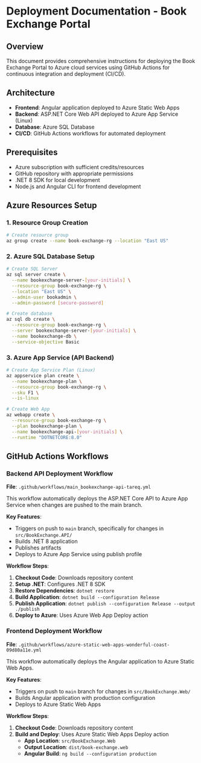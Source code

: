 # Deployment Documentation - Book Exchange Portal

## Overview
This document provides comprehensive instructions for deploying the Book Exchange Portal to Azure cloud services using GitHub Actions for continuous integration and deployment (CI/CD).

## Architecture
- **Frontend**: Angular application deployed to Azure Static Web Apps
- **Backend**: ASP.NET Core Web API deployed to Azure App Service (Linux)
- **Database**: Azure SQL Database
- **CI/CD**: GitHub Actions workflows for automated deployment

## Prerequisites
- Azure subscription with sufficient credits/resources
- GitHub repository with appropriate permissions
- .NET 8 SDK for local development
- Node.js and Angular CLI for frontend development

## Azure Resources Setup

### 1. Resource Group Creation
```bash
# Create resource group
az group create --name book-exchange-rg --location "East US"
```

### 2. Azure SQL Database Setup
```bash
# Create SQL Server
az sql server create \
  --name bookexchange-server-[your-initials] \
  --resource-group book-exchange-rg \
  --location "East US" \
  --admin-user bookadmin \
  --admin-password [secure-password]

# Create database
az sql db create \
  --resource-group book-exchange-rg \
  --server bookexchange-server-[your-initials] \
  --name bookexchange-db \
  --service-objective Basic
```

### 3. Azure App Service (API Backend)
```bash
# Create App Service Plan (Linux)
az appservice plan create \
  --name bookexchange-plan \
  --resource-group book-exchange-rg \
  --sku F1 \
  --is-linux

# Create Web App
az webapp create \
  --resource-group book-exchange-rg \
  --plan bookexchange-plan \
  --name bookexchange-api-[your-initials] \
  --runtime "DOTNETCORE:8.0"
```

## GitHub Actions Workflows

### Backend API Deployment Workflow
**File**: `.github/workflows/main_bookexchange-api-tareq.yml`

This workflow automatically deploys the ASP.NET Core API to Azure App Service when changes are pushed to the main branch.

**Key Features**:
- Triggers on push to `main` branch, specifically for changes in `src/BookExchange.API/`
- Builds .NET 8 application
- Publishes artifacts
- Deploys to Azure App Service using publish profile

**Workflow Steps**:
1. **Checkout Code**: Downloads repository content
2. **Setup .NET**: Configures .NET 8 SDK
3. **Restore Dependencies**: `dotnet restore`
4. **Build Application**: `dotnet build --configuration Release`
5. **Publish Application**: `dotnet publish --configuration Release --output ./publish`
6. **Deploy to Azure**: Uses Azure Web App Deploy action

### Frontend Deployment Workflow
**File**: `.github/workflows/azure-static-web-apps-wonderful-coast-09d80a11e.yml`

This workflow automatically deploys the Angular application to Azure Static Web Apps.

**Key Features**:
- Triggers on push to `main` branch for changes in `src/BookExchange.Web/`
- Builds Angular application with production configuration
- Deploys to Azure Static Web Apps

**Workflow Steps**:
1. **Checkout Code**: Downloads repository content
2. **Build and Deploy**: Uses Azure Static Web Apps Deploy action
   - **App Location**: `src/BookExchange.Web`
   - **Output Location**: `dist/book-exchange.web`
   - **Angular Build**: `ng build --configuration production`
